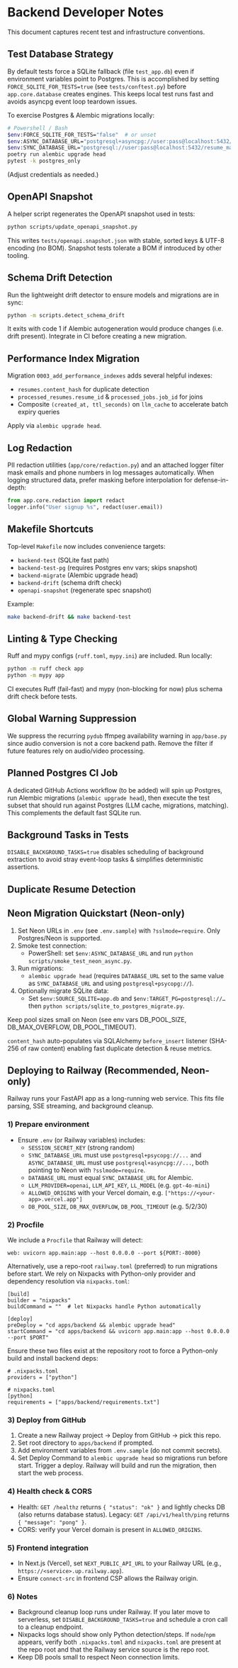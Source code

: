 # Backend Developer Notes

This document captures recent test and infrastructure conventions.

## Test Database Strategy

By default tests force a SQLite fallback (file `test_app.db`) even if environment variables point to Postgres. This is accomplished by setting `FORCE_SQLITE_FOR_TESTS=true` (see `tests/conftest.py`) before `app.core.database` creates engines. This keeps local test runs fast and avoids asyncpg event loop teardown issues.

To exercise Postgres & Alembic migrations locally:

```bash
# Powershell / Bash
$env:FORCE_SQLITE_FOR_TESTS="false"  # or unset
$env:ASYNC_DATABASE_URL="postgresql+asyncpg://user:pass@localhost:5432/resume_matcher"
$env:SYNC_DATABASE_URL="postgresql://user:pass@localhost:5432/resume_matcher"
poetry run alembic upgrade head
pytest -k postgres_only
```

(Adjust credentials as needed.)

## OpenAPI Snapshot

A helper script regenerates the OpenAPI snapshot used in tests:

```bash
python scripts/update_openapi_snapshot.py
```

This writes `tests/openapi.snapshot.json` with stable, sorted keys & UTF-8 encoding (no BOM). Snapshot tests tolerate a BOM if introduced by other tooling.

## Schema Drift Detection

Run the lightweight drift detector to ensure models and migrations are in sync:

```bash
python -m scripts.detect_schema_drift
```

It exits with code 1 if Alembic autogeneration would produce changes (i.e. drift present). Integrate in CI before creating a new migration.

## Performance Index Migration

Migration `0003_add_performance_indexes` adds several helpful indexes:

- `resumes.content_hash` for duplicate detection
- `processed_resumes.resume_id` & `processed_jobs.job_id` for joins
- Composite `(created_at, ttl_seconds)` on `llm_cache` to accelerate batch expiry queries

Apply via `alembic upgrade head`.

## Log Redaction

PII redaction utilities (`app/core/redaction.py`) and an attached logger filter mask emails and phone numbers in log messages automatically. When logging structured data, prefer masking before interpolation for defense-in-depth:

```python
from app.core.redaction import redact
logger.info("User signup %s", redact(user.email))
```

## Makefile Shortcuts

Top-level `Makefile` now includes convenience targets:

- `backend-test` (SQLite fast path)
- `backend-test-pg` (requires Postgres env vars; skips snapshot)
- `backend-migrate` (Alembic upgrade head)
- `backend-drift` (schema drift check)
- `openapi-snapshot` (regenerate spec snapshot)

Example:

```bash
make backend-drift && make backend-test
```

## Linting & Type Checking

Ruff and mypy configs (`ruff.toml`, `mypy.ini`) are included. Run locally:

```bash
python -m ruff check app
python -m mypy app
```

CI executes Ruff (fail-fast) and mypy (non-blocking for now) plus schema drift check before tests.

## Global Warning Suppression

We suppress the recurring `pydub` ffmpeg availability warning in `app/base.py` since audio conversion is not a core backend path. Remove the filter if future features rely on audio/video processing.

## Planned Postgres CI Job

A dedicated GitHub Actions workflow (to be added) will spin up Postgres, run Alembic migrations (`alembic upgrade head`), then execute the test subset that should run against Postgres (LLM cache, migrations, matching). This complements the default fast SQLite run.

## Background Tasks in Tests

`DISABLE_BACKGROUND_TASKS=true` disables scheduling of background extraction to avoid stray event-loop tasks & simplifies deterministic assertions.

## Duplicate Resume Detection
## Neon Migration Quickstart (Neon-only)

1) Set Neon URLs in `.env` (see `.env.sample`) with `?sslmode=require`. Only Postgres/Neon is supported.
2) Smoke test connection:
	- PowerShell: set `$env:ASYNC_DATABASE_URL` and run `python scripts/smoke_test_neon_async.py`.
3) Run migrations:
	- `alembic upgrade head` (requires `DATABASE_URL` set to the same value as `SYNC_DATABASE_URL` and using `postgresql+psycopg://`).
4) Optionally migrate SQLite data:
	- Set `$env:SOURCE_SQLITE=app.db` and `$env:TARGET_PG=postgresql://…` then `python scripts/sqlite_to_postgres_migrate.py`.

Keep pool sizes small on Neon (see env vars DB_POOL_SIZE, DB_MAX_OVERFLOW, DB_POOL_TIMEOUT).


`content_hash` auto-populates via SQLAlchemy `before_insert` listener (SHA-256 of raw content) enabling fast duplicate detection & reuse metrics.

## Deploying to Railway (Recommended, Neon-only)

Railway runs your FastAPI app as a long-running web service. This fits file parsing, SSE streaming, and background cleanup.

### 1) Prepare environment

- Ensure `.env` (or Railway variables) includes:
	- `SESSION_SECRET_KEY` (strong random)
	- `SYNC_DATABASE_URL` must use `postgresql+psycopg://...` and `ASYNC_DATABASE_URL` must use `postgresql+asyncpg://...`, both pointing to Neon with `?sslmode=require`.
	- `DATABASE_URL` must equal `SYNC_DATABASE_URL` for Alembic.
	- `LLM_PROVIDER=openai`, `LLM_API_KEY`, `LL_MODEL` (e.g. `gpt-4o-mini`)
	- `ALLOWED_ORIGINS` with your Vercel domain, e.g. `["https://<your-app>.vercel.app"]`
	- `DB_POOL_SIZE`, `DB_MAX_OVERFLOW`, `DB_POOL_TIMEOUT` (e.g. 5/2/30)

### 2) Procfile

We include a `Procfile` that Railway will detect:

```
web: uvicorn app.main:app --host 0.0.0.0 --port ${PORT:-8000}
```

Alternatively, use a repo-root `railway.toml` (preferred) to run migrations before start. We rely on Nixpacks with Python-only provider and dependency resolution via `nixpacks.toml`:

```
[build]
builder = "nixpacks"
buildCommand = ""  # let Nixpacks handle Python automatically

[deploy]
preDeploy = "cd apps/backend && alembic upgrade head"
startCommand = "cd apps/backend && uvicorn app.main:app --host 0.0.0.0 --port $PORT"
```

Ensure these two files exist at the repository root to force a Python-only build and install backend deps:

```
# .nixpacks.toml
providers = ["python"]

# nixpacks.toml
[python]
requirements = ["apps/backend/requirements.txt"]
```

### 3) Deploy from GitHub

1. Create a new Railway project → Deploy from GitHub → pick this repo.
2. Set root directory to `apps/backend` if prompted.
3. Add environment variables from `.env.sample` (do not commit secrets).
4. Set Deploy Command to `alembic upgrade head` so migrations run before start. Trigger a deploy. Railway will build and run the migration, then start the web process.

### 4) Health check & CORS

- Health: `GET /healthz` returns `{ "status": "ok" }` and lightly checks DB (also returns database status).
	Legacy: `GET /api/v1/health/ping` returns `{ "message": "pong" }`.
- CORS: verify your Vercel domain is present in `ALLOWED_ORIGINS`.

### 5) Frontend integration

- In Next.js (Vercel), set `NEXT_PUBLIC_API_URL` to your Railway URL (e.g., `https://<service>.up.railway.app`).
- Ensure `connect-src` in frontend CSP allows the Railway origin.

### 6) Notes

- Background cleanup loop runs under Railway. If you later move to serverless, set `DISABLE_BACKGROUND_TASKS=true` and schedule a cron call to a cleanup endpoint.
- Nixpacks logs should show only Python detection/steps. If `node`/`npm` appears, verify both `.nixpacks.toml` and `nixpacks.toml` are present at the repo root and that the Railway service source is the repo root.
- Keep DB pools small to respect Neon connection limits.
